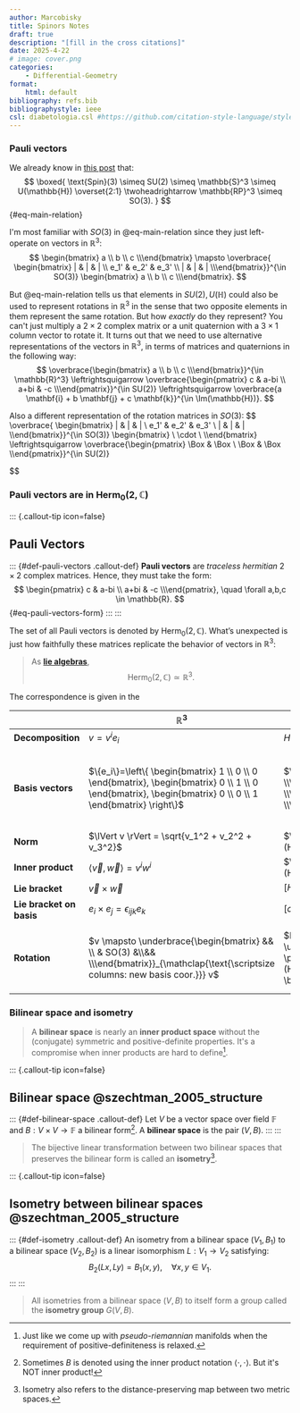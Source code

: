 ```yaml
---
author: Marcobisky
title: Spinors Notes
draft: true
description: "[fill in the cross citations]"
date: 2025-4-22
# image: cover.png
categories:
    - Differential-Geometry
format: 
    html: default
bibliography: refs.bib
bibliographystyle: ieee
csl: diabetologia.csl #https://github.com/citation-style-language/styles
---
```


### Pauli vectors

We already know in [this post](../projective-space/index.qmd) that:
$$
\boxed{
\text{Spin}(3) \simeq SU(2) \simeq \mathbb{S}^3 \simeq U(\mathbb{H}) \overset{2:1} \twoheadrightarrow \mathbb{RP}^3 \simeq SO(3).
}
$${#eq-main-relation}

I'm most familiar with $SO(3)$ in @eq-main-relation since they just left-operate on vectors in $\mathbb{R}^3$:
$$
\begin{bmatrix} a \\ b \\ c \\\end{bmatrix}
\mapsto
\overbrace{
\begin{bmatrix} | & | & | \\ e_1' & e_2' & e_3' \\ | & | & | \\\end{bmatrix}}^{\in SO(3)}
\begin{bmatrix} a \\ b \\ c \\\end{bmatrix}.
$$

But @eq-main-relation tells us that elements in $SU(2), U(\mathbb{H})$ could also be used to represent rotations in $\mathbb{R}^3$ in the sense that two opposite elements in them represent the same rotation. But how *exactly* do they represent? You can't just multiply a $2 \times 2$ complex matrix or a unit quaternion with a $3 \times 1$ column vector to rotate it. It turns out that we need to use alternative representations of the vectors in $\mathbb{R}^3$, in terms of matrices and quaternions in the following way:
$$
\overbrace{\begin{bmatrix} a \\ b \\ c \\\end{bmatrix}}^{\in \mathbb{R}^3}
\leftrightsquigarrow
\overbrace{\begin{pmatrix} c & a-bi \\ a+bi & -c \\\end{pmatrix}}^{\in SU(2)}
\leftrightsquigarrow
\overbrace{a \mathbf{i} + b \mathbf{j} + c \mathbf{k}}^{\in \Im(\mathbb{H})}.
$$

Also a different representation of the rotation matrices in $SO(3)$:
$$
\overbrace{
\begin{bmatrix} | & | & | \\ e_1' & e_2' & e_3' \\ | & | & | \\\end{bmatrix}}^{\in SO(3)}
\begin{bmatrix} \\ \cdot \\ \\\end{bmatrix}
\leftrightsquigarrow
\overbrace{\begin{pmatrix} \Box & \Box \\ \Box & \Box \\\end{pmatrix}}^{\in SU(2)}

$$

### Pauli vectors are in $\text{Herm}_0(2, \mathbb{C})$

<!-- ----------------------------------------- -->
::: {.callout-tip icon=false}
## Pauli Vectors
::: {#def-pauli-vectors .callout-def}
**Pauli vectors** are *traceless hermitian* $2 \times 2$ complex matrices. Hence, they must take the form:
$$
\begin{pmatrix} c & a-bi \\ a+bi & -c \\\end{pmatrix}, \quad \forall a,b,c \in \mathbb{R}.
$${#eq-pauli-vectors-form}
:::
:::
<!-- ----------------------------------------- -->

The set of all Pauli vectors is denoted by $\text{Herm}_0(2, \mathbb{C})$. What’s unexpected is just how faithfully these matrices replicate the behavior of vectors in $\mathbb{R}^3$:

> As [**lie algebras**](https://en.wikipedia.org/wiki/Lie_algebra), $$\text{Herm}_0(2, \mathbb{C}) \simeq \mathbb{R}^3.$$

The correspondence is given in the 

|| $\mathbb{R}^3$ | $\text{Herm}_0(2, \mathbb{C})$| $\mathfrak{su}(2)$ | $\Im(\mathbb{H})$ | $\mathfrak{so}(3)$ |
|----------------------|----------------------------------------------|-------------------------------------------------|----------------------|-------------------|-------------------|
| **Decomposition** | $v = v^ie_i$ | $H_v = v^i \sigma_i$ | | $q_v = v^1 \mathbf{i} + v^2 \mathbf{j} + v^3 \mathbf{k}$ |
| **Basis vectors** | $\{e_i\}=\left\{ \begin{bmatrix} 1 \\ 0 \\ 0 \end{bmatrix}, \begin{bmatrix} 0 \\ 1 \\ 0 \end{bmatrix}, \begin{bmatrix} 0 \\ 0 \\ 1 \end{bmatrix} \right\}$ | $\{\sigma_i\}=\left\{\begin{pmatrix} 0 & 1 \\ 1 & 0 \\\end{pmatrix},\begin{pmatrix} 0 & -i \\ i & 0 \\\end{pmatrix},\begin{pmatrix} 1 & 0 \\ 0 & -1 \\\end{pmatrix} \right\} \\ \text{(Pauli matrices)}$ | $\{u_i\}=\left\{\begin{pmatrix} 0 & i \\ i & 0 \\\end{pmatrix},\begin{pmatrix} 0 & -1 \\ 1 & 0 \\\end{pmatrix},\begin{pmatrix} i & 0 \\ 0 & -i \\\end{pmatrix} \right\}$ | $\{\mathbf{i}, \mathbf{j}, \mathbf{k}\}$ |
| **Norm** | $\lVert v \rVert = \sqrt{v_1^2 + v_2^2 + v_3^2}$ | $\lVert H_v \rVert = \sqrt{ \frac{1}{2} \mathrm{Tr}(H_v^2) }$ | | $\lVert q \rVert = q\bar{q}$ |
| **Inner product** | $\langle \vec{v}, \vec{w} \rangle = v^iw^i$ | $\langle H_v, H_w \rangle = \frac{1}{2} \mathrm{Tr}(H_vH_w)$ | | $\langle q_v, q_w \rangle = -\Re(q_vq_w)$ |
| **Lie bracket** | $\vec{v} \times \vec{w}$ | $[H_v, H_w] := -i(H_vH_w - H_wH_v)$ | | $\Im(q_vq_w)$ |
| **Lie bracket on basis** | $e_i \times e_j = \epsilon_{ijk} e_k$ | $[\sigma_i, \sigma_j] = 2i\epsilon_{ijk} \sigma_k$ | | $\mathbf{i} \times \mathbf{j} = \mathbf{k}$ |
| **Rotation** | $v \mapsto \underbrace{\begin{bmatrix} && \\ & SO(3) &\\&& \\\end{bmatrix}}_{\mathclap{\text{\scriptsize columns: new basis coor.}}} v$ | $H_v \mapsto \underbrace{\biggl(SU(2)\biggl)}_{\mathclap{\scriptsize \pm \left(\cos \frac{\theta}{2} I+i\sin \frac{\theta}{2} (H_{\text{axis}})\right)}} H_v \biggl(SU(2)\biggl)^\dagger$ | | $q_v \mapsto \underbrace{u}_{\mathclap{\scriptsize \pm \left(\cos \frac{\theta}{2} + \sin \frac{\theta}{2} (q_{\text{axis}}) \right)}} q_v \bar{u}, u \in U(\mathbb{H})$ |



### Bilinear space and isometry

> A **bilinear space** is nearly an **inner product space** without the (conjugate) symmetric and positive-definite properties. It's a compromise when inner products are hard to define[^similar-ideas]. 

[^similar-ideas]: Just like we come up with *pseudo-riemannian* manifolds when the requirement of positive-definiteness is relaxed.

<!-- ----------------------------------------- -->
::: {.callout-tip icon=false}
## Bilinear space @szechtman_2005_structure
::: {#def-bilinear-space .callout-def}
Let $V$ be a vector space over field $\mathbb{F}$ and $B: V \times V \to \mathbb{F}$ a bilinear form[^bilinear-form-notation]. A **bilinear space** is the pair $(V, B)$.
:::
:::
<!-- ----------------------------------------- -->

[^bilinear-form-notation]: Sometimes $B$ is denoted using the inner product notation $\langle \cdot , \cdot \rangle$. But it's NOT inner product!

> The bijective linear transformation between two bilinear spaces that preserves the bilinear form is called an **isometry**[^isometry].

[^isometry]: Isometry also refers to the distance-preserving map between two metric spaces. 

<!-- ----------------------------------------- -->
::: {.callout-tip icon=false}
## Isometry between bilinear spaces @szechtman_2005_structure
::: {#def-isometry .callout-def}
An isometry from a bilinear space $(V_1,B_1)$ to a bilinear space $(V_2,B_2)$ is a linear
isomorphism $L : V_1 \to V_2$ satisfying:
$$
B_2(Lx, Ly) = B_1(x,y), \quad \forall x,y \in V_1.
$$
:::
:::
<!-- ----------------------------------------- -->

> All isometries from a bilinear space $(V,B)$ to itself form a group called the **isometry group** $G(V, B)$.